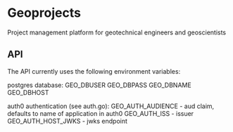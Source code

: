 # Geoprojects
Project management platform for geotechnical engineers and geoscientists

## API

The API currently uses the following environment variables:

postgres database:
GEO_DBUSER
GEO_DBPASS
GEO_DBNAME
GEO_DBHOST

auth0 authentication (see auth.go):
GEO_AUTH_AUDIENCE - aud claim, defaults to name of application in auth0
GEO_AUTH_ISS - issuer
GEO_AUTH_HOST_JWKS - jwks endpoint
